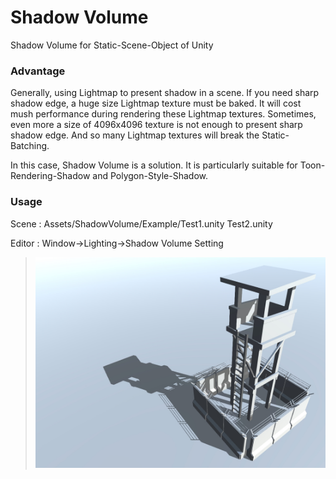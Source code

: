 # Shadow Volume

Shadow Volume for Static-Scene-Object of Unity

### Advantage

Generally, using Lightmap to present shadow in a scene. If you need sharp shadow edge, a huge size Lightmap texture must be baked. It will cost mush performance during rendering these Lightmap textures. Sometimes, even more a size of 4096x4096 texture is not enough to present sharp shadow edge. And so many Lightmap textures will break the Static-Batching.

In this case, Shadow Volume is a solution. It is particularly suitable for Toon-Rendering-Shadow and Polygon-Style-Shadow.

### Usage

Scene : Assets/ShadowVolume/Example/Test1.unity Test2.unity

Editor : Window->Lighting->Shadow Volume Setting

> ![img](Screenshot.jpg)
